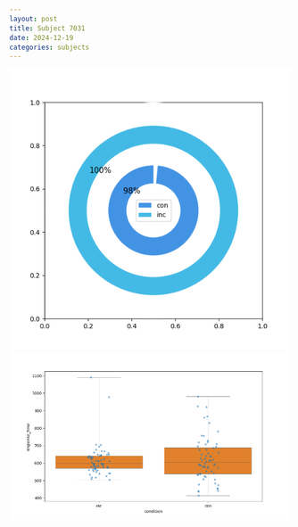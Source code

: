```yaml
---
layout: post
title: Subject 7031
date: 2024-12-19
categories: subjects
---
```


![](data/7031/run-1/7031_accuracy_by_condition.png)
![](data/7031/run-1/7031_rt.png)
